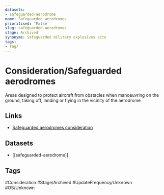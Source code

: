 ```yaml
---
datasets:
- safeguarded-aerodrome
name: Safeguarded aerodromes
prioritised: 'False'
slug: safeguarded-aerodromes
stage: Archived
synonyms: Safeguarded military explosives site
tags:
- Tag/
---
```


# Consideration/Safeguarded aerodromes

Areas designed to protect aircraft from obstacles when manoeuvring on the ground, taking off, landing or flying in the vicinity of the aerodrome

## Links

* [Safeguarded aerodromes consideration](https://design.planning.data.gov.uk/planning-consideration/safeguarded-aerodromes)

## Datasets

* [[safeguarded-aerodrome]]

## Tags

#Consideration #Stage/Archived #UpdateFrequency/Unknown #OS/Unknown